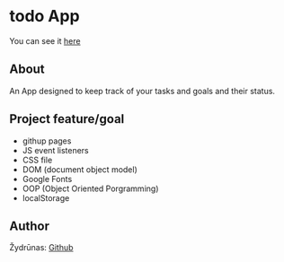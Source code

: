 <br>
 
 # todo App

You can see it <a href="https://zydrunask.github.io/todo">here</a>


## About

An App designed to keep track of your tasks and goals and their status.


## Project feature/goal
- githup pages
- JS event listeners
- CSS file
- DOM (document object model)
- Google Fonts
- OOP (Object Oriented Porgramming)
- localStorage


## Author

Žydrūnas: [Github](https://github.com/ZydrunasK)
